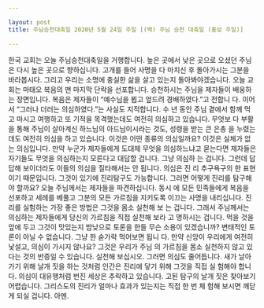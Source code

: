 ```yaml
---

layout: post
title: 주님승천대축일 2020년 5월 24일 주일 [(백) 주님 승천 대축일 (홍보 주일)]

---
```


한국 교회는 오늘 주님승천대축일을 거행합니다. 높은 곳에서 낮은 곳으로 오셨던 주님 은 다시 높은 곳으로 향하십니다. 고개를 들어 사명을 다 마치신 후 돌아가시는 그분을 바라봅시다. 그리고 우리는 소명에 충실한 삶을 살고 있는지 돌아봐야겠습니다.
오늘 교회는 마태오 복음의 맨 마지막 단락을 선포합니다. 승천하시는 주님을 제자들이 배웅하는 장면입니다. 복음은 제자들이 “예수님을 뵙고 엎드려 경배하였다.”고 전합니 다. 이어서 “그러나 더러는 의심하였다.”는 사실도 지적합니다. 수 년 동안 주님 곁에서 함께 먹고 마시고 여행하고 또 기적을 목격했는데도 여전히 의심하고 있습니다. 무엇보 다 부활을 통해 주님이 살아계신 하느님의 아드님이시라는 것도, 성령을 받는 큰 은총 을 누렸는데도 여전히 의심을 하고 있습니다. 이것은 어떤 종류의 의심일까요?
이것은 실체가 없는 의심입니다. 만약 누군가 제자들에게 도대체 무엇을 의심하느냐고 묻는다면 제자들은 자기들도 무엇을 의심하는지 모른다고 대답할 겁니다. 그냥 의심하 는 겁니다. 그런데 답답해 보이더라도 이들의 의심을 질타해서는 안 됩니다. 의심은 진 리 추구욕구의 한 표현이기 때문입니다. 그것이 있기에 진리탐구도 가능합니다.
그러면 어떻게 진리를 탐구해야 할까요? 오늘 주님께서는 제자들을 파견하십니다. 동시 에 모든 민족들에게 복음을 선포하고 세례를 베풀고 그분의 모든 가르침을 지키도록 이끄는 사명을 내리십니다. 진리를 실험하는 가장 좋은 방법은 그것을 몸소 실천해 보 는 겁니다. 그래서 주님께서는 의심하는 제자들에게 당신의 가르침을 직접 실천해 보라 고 명하시는 겁니다. 먹을 것을 앞에 두고 그것이 맛있는지 밤낮으로 토론을 한들 무슨 소용이 있겠습니까? 변태적인 토론이 아닐 수 없습니다. 그냥 한 숟가락 먹어보면 됩니 다. 만약 신앙이 우리에게 여전히 낯설고, 의심이 가시지 않나요? 그것은 우리가 주님 의 가르침을 몸소 실천하지 않고 있다는 것의 반증일 수 있습니다. 실천해 보십시오. 그러면 의심도 줄어듭니다.
새가 날아가기 위해 날개 짓을 하는 것처럼 인간은 진리에 닿기 위해 그것을 직접 실 험해야 합니다. 의심이 대유행처럼 번진 세상은 추락하고 있습니다. 고된 탐구의 날개 짓은 찾아보기 어렵습니다. 그리스도의 진리가 얼마나 효과가 있는지는 직접 한 번 체 험해 보시면 깨닫게 되실 겁니다. 아멘.
 
